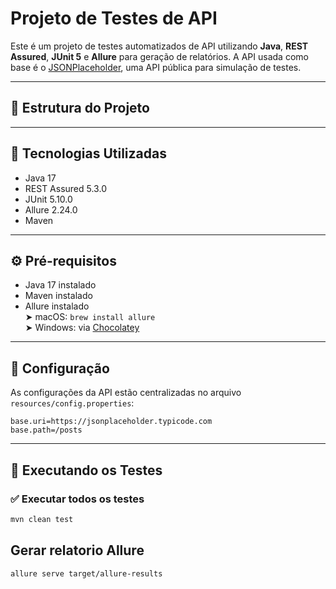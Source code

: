 # Projeto de Testes de API

Este é um projeto de testes automatizados de API utilizando **Java**, **REST Assured**, **JUnit 5** e **Allure** para geração de relatórios. A API usada como base é o [JSONPlaceholder](https://jsonplaceholder.typicode.com), uma API pública para simulação de testes.

---

## 📁 Estrutura do Projeto


---

## 🚀 Tecnologias Utilizadas

- Java 17
- REST Assured 5.3.0
- JUnit 5.10.0
- Allure 2.24.0
- Maven

---

## ⚙️ Pré-requisitos

- Java 17 instalado
- Maven instalado
- Allure instalado  
  ➤ macOS: `brew install allure`  
  ➤ Windows: via [Chocolatey](https://chocolatey.org/packages/allure)

---

## 🔧 Configuração

As configurações da API estão centralizadas no arquivo `resources/config.properties`:

```properties
base.uri=https://jsonplaceholder.typicode.com
base.path=/posts
```

---

## 🧪 Executando os Testes

### ✅ Executar todos os testes

```bash
mvn clean test
```

## Gerar relatorio Allure

```
allure serve target/allure-results
```

